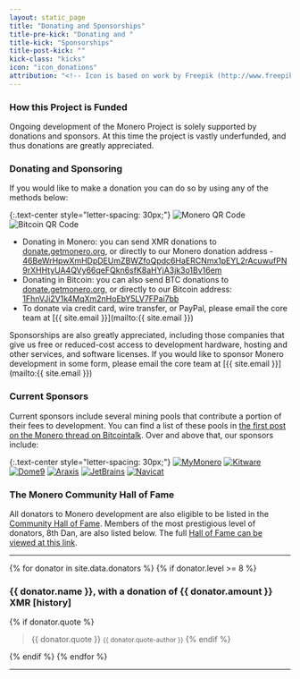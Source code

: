 ```yaml
---
layout: static_page
title: "Donating and Sponsorships"
title-pre-kick: "Donating and "
title-kick: "Sponsorships"
title-post-kick: ""
kick-class: "kicks"
icon: "icon_donations"
attribution: "<!-- Icon is based on work by Freepik (http://www.freepik.com) and is licensed under Creative Commons BY 3.0 -->"
---
```


### How this Project is Funded

Ongoing development of the Monero Project is solely supported by donations and sponsors. At this time the project is vastly underfunded, and thus donations are greatly appreciated.

### Donating and Sponsoring

If you would like to make a donation you can do so by using any of the methods below:

{:.text-center style="letter-spacing: 30px;"}
![Monero QR Code](//static.getmonero.org/images/donate-monero.png) ![Bitcoin QR Code](//static.getmonero.org/images/donate-bitcoin.png)

- Donating in Monero: you can send XMR donations to [donate.getmonero.org](monero:46BeWrHpwXmHDpDEUmZBWZfoQpdc6HaERCNmx1pEYL2rAcuwufPN9rXHHtyUA4QVy66qeFQkn6sfK8aHYjA3jk3o1Bv16em?recipient_name=Monero%20Development&tx_description=Donation%20to%20Monero%20Core%20Team), or directly to our Monero donation address -  
  <span class="long-term">[46BeWrHpwXmHDpDEUmZBWZfoQpdc6HaERCNmx1pEYL2rAcuwufPN9rXHHtyUA4QVy66qeFQkn6sfK8aHYjA3jk3o1Bv16em](monero:46BeWrHpwXmHDpDEUmZBWZfoQpdc6HaERCNmx1pEYL2rAcuwufPN9rXHHtyUA4QVy66qeFQkn6sfK8aHYjA3jk3o1Bv16em?recipient_name=Monero%20Development&tx_description=Donation%20to%20Monero%20Core%20Team)</span>  
- Donating in Bitcoin: you can also send BTC donations to [donate.getmonero.org](bitcoin:1FhnVJi2V1k4MqXm2nHoEbY5LV7FPai7bb?label=Monero%20Development&message=Donation%20to%20Monero%20Core%20Team), or directly to our Bitcoin address: [1FhnVJi2V1k4MqXm2nHoEbY5LV7FPai7bb](bitcoin:1FhnVJi2V1k4MqXm2nHoEbY5LV7FPai7bb?label=Monero%20Development&message=Donation%20to%20Monero%20Core%20Team)  
- To donate via credit card, wire transfer, or PayPal, please email the core team at [{{ site.email }}](mailto:{{ site.email }})

Sponsorships are also greatly appreciated, including those companies that give us free or reduced-cost access to development hardware, hosting and other services, and software licenses. If you would like to sponsor Monero development in some form, please email the core team at [{{ site.email }}](mailto:{{ site.email }})

### Current Sponsors

Current sponsors include several mining pools that contribute a portion of their fees to development. You can find a list of these pools in [the first post on the Monero thread on Bitcointalk](https://bitcointalk.org/index.php?topic=583449.0). Over and above that, our sponsors include:

{:.text-center style="letter-spacing: 30px;"}
[![MyMonero](//static.getmonero.org/images/sponsors/mymonero.png)](https://mymonero.com) [![Kitware](//static.getmonero.org/images/sponsors/kitware.png?1)](http://kitware.com) [![Dome9](//static.getmonero.org/images/sponsors/dome9.png)](http://dome9.com) [![Araxis](//static.getmonero.org/images/sponsors/araxis.png)](http://araxis.com) [![JetBrains](//static.getmonero.org/images/sponsors/jetbrains.png)](http://www.jetbrains.com/) [![Navicat](//static.getmonero.org/images/sponsors/navicat.png)](http://www.navicat.com/)

### The Monero Community Hall of Fame

All donators to Monero development are also eligible to be listed in the [Community Hall of Fame](/getting-started/donate/hall-of-fame). Members of the most prestigious level of donators, 8th Dan, are also listed below. The full [Hall of Fame can be viewed at this link](/getting-started/donate/hall-of-fame).

<div class="text-center" markdown="1">

---

{% for donator in site.data.donators %}
{% if donator.level >= 8 %}

### {{ donator.name }}, with a donation of {{ donator.amount }} XMR [<a data-toggle="tooltip" data-placement="top" data-html="true" data-original-title="{% for achievement in donator.history %}{{ achievement }}<br>{% endfor %}">history</a>]

{% if donator.quote %}
> {{ donator.quote }}
> <small>{{ donator.quote-author }}</small>
{% endif %}

{% endif %}
{% endfor %}

---

</div>